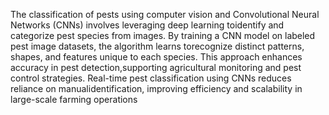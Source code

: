 The classification of pests using computer vision and Convolutional Neural Networks (CNNs) involves leveraging deep learning toidentify and categorize pest species from images. By training a CNN model on labeled pest image datasets, the algorithm learns torecognize distinct patterns, shapes, and features unique to each species. This approach enhances accuracy in pest detection,supporting agricultural monitoring and pest control strategies. Real-time pest classification using CNNs reduces reliance on manualidentification, improving efficiency and scalability in large-scale farming operations
